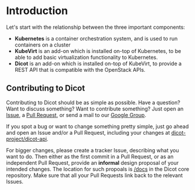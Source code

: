 # Introduction

Let's start with the relationship between the three important components:

* **Kubernetes** is a container orchestration system, and is used to run
  containers on a cluster
* **KubeVirt** is an add-on which is installed on-top of Kubernetes, to be able
  to add basic virtualization functionality to Kubernetes.
* **Dicot** is an add-on which is installed on-top of KubeVirt, to provide a
  REST API that is compatible with the OpenStack APIs.

## Contributing to Dicot

Contributing to Dicot should be as simple as possible. Have a question? Want
to discuss something? Want to contribute something? Just open an
[Issue](https://github.com/dicot-project/dicot-api/issues), a [Pull
Request](https://github.com/dicot-project/dicot-api/pulls), or send a mail to our
[Google Group](https://groups.google.com/forum/#!forum/dicot-dev).

If you spot a bug or want to change something pretty simple, just go
ahead and open an Issue and/or a Pull Request, including your changes
at [dicot-project/dicot-api](https://github.com/dicot-project/dicot-api).

For bigger changes, please create a tracker Issue, describing what you want to
do. Then either as the first commit in a Pull Request, or as an independent
Pull Request, provide an **informal** design proposal of your intended changes.
The location for such propoals is [/docs](docs/) in the Dicot
core repository. Make sure that all your Pull Requests link back to the
relevant Issues.
